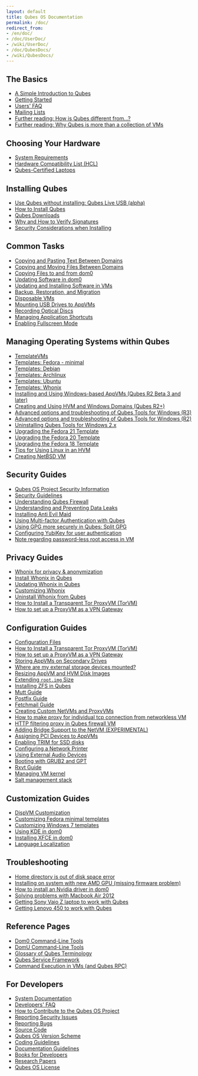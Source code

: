 ```yaml
---
layout: default
title: Qubes OS Documentation
permalink: /doc/
redirect_from:
- /en/doc/
- /doc/UserDoc/
- /wiki/UserDoc/
- /doc/QubesDocs/
- /wiki/QubesDocs/
---
```



The Basics
----------
 *  [A Simple Introduction to Qubes](/intro/)
 *  [Getting Started](/doc/getting-started/)
 *  [Users' FAQ](/doc/user-faq/)
 *  [Mailing Lists](/doc/mailing-lists/)
 *  [Further reading: How is Qubes different from...?](http://blog.invisiblethings.org/2012/09/12/how-is-qubes-os-different-from.html)
 *  [Further reading: Why Qubes is more than a collection of VMs](http://www.invisiblethingslab.com/resources/2014/Software_compartmentalization_vs_physical_separation.pdf)


Choosing Your Hardware
----------------------
 *  [System Requirements](/doc/system-requirements/)
 *  [Hardware Compatibility List (HCL)](/hcl)
 *  [Qubes-Certified Laptops](/doc/certified-laptops/)


Installing Qubes
----------------
 *  [Use Qubes without installing: Qubes Live USB (alpha)](https://groups.google.com/d/msg/qubes-users/IQdCEpkooto/iyMh3LuzCAAJ)
 *  [How to Install Qubes](/doc/installation-guide/)
 *  [Qubes Downloads](/downloads/)
 *  [Why and How to Verify Signatures](/doc/verifying-signatures/)
 *  [Security Considerations when Installing](/doc/install-security/)


Common Tasks
------------
 *  [Copying and Pasting Text Between Domains](/doc/copy-paste/)
 *  [Copying and Moving Files Between Domains](/doc/copying-files/)
 *  [Copying Files to and from dom0](/doc/copy-to-dom0/)
 *  [Updating Software in dom0](/doc/software-update-dom0/)
 *  [Updating and Installing Software in VMs](/doc/software-update-vm/)
 *  [Backup, Restoration, and Migration](/doc/backup-restore/)
 *  [Disposable VMs](/doc/dispvm/)
 *  [Mounting USB Drives to AppVMs](/doc/stick-mounting/)
 *  [Recording Optical Discs](/doc/recording-optical-discs/)
 *  [Managing Application Shortcuts](/doc/managing-appvm-shortcuts/)
 *  [Enabling Fullscreen Mode](/doc/full-screen-mode/)


Managing Operating Systems within Qubes
---------------------------------------
 *  [TemplateVMs](/doc/templates/)
 *  [Templates: Fedora - minimal](/doc/templates/fedora-minimal/)
 *  [Templates: Debian](/doc/templates/debian/)
 *  [Templates: Archlinux](/doc/templates/archlinux/)
 *  [Templates: Ubuntu](/doc/templates/ubuntu/)
 *  [Templates: Whonix](/doc/templates/whonix/)
 *  [Installing and Using Windows-based AppVMs (Qubes R2 Beta 3 and later)](/doc/windows-appvms/)
 *  [Creating and Using HVM and Windows Domains (Qubes R2+)](/doc/hvm-create/)
 *  [Advanced options and troubleshooting of Qubes Tools for Windows (R3)](/doc/windows-tools-3/)
 *  [Advanced options and troubleshooting of Qubes Tools for Windows (R2)](/doc/windows-tools-2/)
 *  [Uninstalling Qubes Tools for Windows 2.x](/doc/uninstalling-windows-tools-2/)
 *  [Upgrading the Fedora 21 Template](/doc/fedora-template-upgrade-21/)
 *  [Upgrading the Fedora 20 Template](/doc/fedora-template-upgrade-20/)
 *  [Upgrading the Fedora 18 Template](/doc/fedora-template-upgrade-18/)
 *  [Tips for Using Linux in an HVM](/doc/linux-hvm-tips/)
 *  [Creating NetBSD VM](https://groups.google.com/group/qubes-devel/msg/4015c8900a813985)


Security Guides
---------------
 *  [Qubes OS Project Security Information](/security/)
 *  [Security Guidelines](/doc/security-guidelines/)
 *  [Understanding Qubes Firewall](/doc/qubes-firewall/)
 *  [Understanding and Preventing Data Leaks](/doc/data-leaks/)
 *  [Installing Anti Evil Maid](/doc/anti-evil-maid/)
 *  [Using Multi-factor Authentication with Qubes](/doc/multifactor-authentication/)
 *  [Using GPG more securely in Qubes: Split GPG](/doc/split-gpg/)
 *  [Configuring YubiKey for user authentication](/doc/yubi-key/)
 *  [Note regarding password-less root access in VM](/doc/vm-sudo/)


Privacy Guides
--------------
  *  [Whonix for privacy & anonymization](/en/doc/privacy/whonix/)
  *  [Install Whonix in Qubes](/en/doc/privacy/install-whonix/)
  *  [Updating Whonix in Qubes](/en/doc/privacy/updating-whonix/)
  *  [Customizing Whonix](/en/doc/privacy/customizing-whonix/)
  *  [Uninstall Whonix from Qubes](/en/doc/privacy/uninstall-whonix/)
  *  [How to Install a Transparent Tor ProxyVM (TorVM)](/en/doc/privacy/torvm/)
  *  [How to set up a ProxyVM as a VPN Gateway](/en/doc/privacy/vpn/)


Configuration Guides
--------------------
 *  [Configuration Files](/doc/config-files/)
 *  [How to Install a Transparent Tor ProxyVM (TorVM)](/doc/torvm/)
 *  [How to set up a ProxyVM as a VPN Gateway](/doc/vpn/)
 *  [Storing AppVMs on Secondary Drives](/doc/secondary-storage/)
 *  [Where are my external storage devices mounted?](/doc/external-device-mount-point/)
 *  [Resizing AppVM and HVM Disk Images](/doc/resize-disk-image/)
 *  [Extending `root.img` Size](/doc/resize-root-disk-image/)
 *  [Installing ZFS in Qubes](/doc/zfs/)
 *  [Mutt Guide](/doc/mutt/)
 *  [Postfix Guide](/doc/postfix/)
 *  [Fetchmail Guide](/doc/fetchmail/)
 *  [Creating Custom NetVMs and ProxyVMs](http://theinvisiblethings.blogspot.com/2011/09/playing-with-qubes-networking-for-fun.html)
 *  [How to make proxy for individual tcp connection from networkless VM](https://groups.google.com/group/qubes-devel/msg/4ca950ab6d7cd11a)
 *  [HTTP filtering proxy in Qubes firewall VM](https://groups.google.com/group/qubes-devel/browse_thread/thread/5252bc3f6ed4b43e/d881deb5afaa2a6c#39c95d63fccca12b)
 *  [Adding Bridge Support to the NetVM (EXPERIMENTAL)](/doc/network-bridge-support/)
 *  [Assigning PCI Devices to AppVMs](/doc/assigning-devices/)
 *  [Enabling TRIM for SSD disks](/doc/disk-trim/)
 *  [Configuring a Network Printer](/doc/network-printer/)
 *  [Using External Audio Devices](/doc/external-audio/)
 *  [Booting with GRUB2 and GPT](https://groups.google.com/group/qubes-devel/browse_thread/thread/e4ac093cabd37d2b/d5090c20d92c4128#d5090c20d92c4128)
 *  [Rxvt Guide](/doc/rxvt/)
 *  [Managing VM kernel](/doc/managing-vm-kernel/)
 *  [Salt management stack](/doc/salt/)


Customization Guides
--------------------
 *  [DispVM Customization](/doc/dispvm-customization/)
 *  [Customizing Fedora minimal templates](/doc/fedora-minimal-template-customization)
 *  [Customizing Windows 7 templates](/doc/windows-template-customization)
 *  [Using KDE in dom0](/doc/kde/)
 *  [Installing XFCE in dom0](/doc/xfce/)
 *  [Language Localization](/doc/language-localization/)


Troubleshooting
---------------
 *  [Home directory is out of disk space error](/doc/out-of-memory/)
 *  [Installing on system with new AMD GPU (missing firmware problem)](https://groups.google.com/group/qubes-devel/browse_thread/thread/e27a57b0eda62f76)
 *  [How to install an Nvidia driver in dom0](/doc/install-nvidia-driver/)
 *  [Solving problems with Macbook Air 2012](https://groups.google.com/group/qubes-devel/browse_thread/thread/b8b0d819d2a4fc39/d50a72449107ab21#8a9268c09d105e69)
 *  [Getting Sony Vaio Z laptop to work with Qubes](/doc/sony-vaio-tinkering/)
 *  [Getting Lenovo 450 to work with Qubes](/doc/lenovo450-tinkering/)


Reference Pages
---------------
 *  [Dom0 Command-Line Tools](/doc/dom0-tools/)
 *  [DomU Command-Line Tools](/doc/vm-tools/)
 *  [Glossary of Qubes Terminology](/doc/glossary/)
 *  [Qubes Service Framework](/doc/qubes-service/)
 *  [Command Execution in VMs (and Qubes RPC)](/doc/qrexec/)


For Developers
--------------
 *  [System Documentation](/doc/system-doc/)
 *  [Developers' FAQ](/doc/devel-faq/)
 *  [How to Contribute to the Qubes OS Project](/doc/contributing/)
 *  [Reporting Security Issues](/security/)
 *  [Reporting Bugs](/doc/reporting-bugs/)
 *  [Source Code](/doc/source-code/)
 *  [Qubes OS Version Scheme](/doc/version-scheme/)
 *  [Coding Guidelines](/doc/coding-style/)
 *  [Documentation Guidelines](/doc/doc-guidelines/)
 *  [Books for Developers](/doc/devel-books/)
 *  [Research Papers](/doc/qubes-research/)
 *  [Qubes OS License](/doc/license/)
